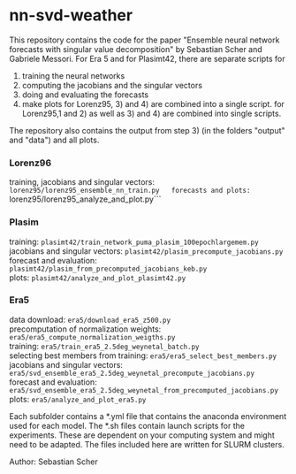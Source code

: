 # nn-svd-weather
This repository contains the code for the paper "Ensemble neural network forecasts with singular value decomposition" by Sebastian Scher and Gabriele Messori.
For Era 5 and for Plasimt42, there are separate scripts for
1) training the neural networks
2) computing the jacobians and the singular vectors
3) doing and evaluating the forecasts
4) make plots
for Lorenz95, 3) and 4) are combined into a single script.
for Lorenz95,1 and 2) as well as 3) and 4) are combined into single scripts.

The repository also contains the output from step 3) (in the folders "output" and "data") and all plots.

### Lorenz96
training, jacobians and singular vectors: ```lorenz95/lorenz95_ensemble_nn_train.py  
forecasts and plots: ```lorenz95/lorenz95_analyze_and_plot.py```  
### Plasim
training: ```plasimt42/train_network_puma_plasim_100epochlargemem.py```  
jacobians and singular vectors: ```plasimt42/plasim_precompute_jacobians.py```  
forecast and evaluation: ```plasimt42/plasim_from_precomputed_jacobians_keb.py```  
plots: ```plasimt42/analyze_and_plot_plasimt42.py```  
### Era5
data download: ```era5/download_era5_z500.py```  
precomputation of normalization weights: ```era5/era5_compute_normalization_weigths.py```  
training: ```era5/train_era5_2.5deg_weynetal_batch.py```  
selecting best members from training: ```era5/era5_select_best_members.py```  
jacobians and singular vectors: ```era5/svd_ensemble_era5_2.5deg_weynetal_precompute_jacobians.py```  
forecast and evaluation: ```era5/svd_ensemble_era5_2.5deg_weynetal_from_precomputed_jacobians.py```  
plots: ```era5/analyze_and_plot_era5.py```  


Each subfolder contains a *.yml file that contains the anaconda environment used for each model.
The *.sh files contain launch scripts for the experiments. These  are dependent on your computing system
and might need to be adapted. The files included here are written for SLURM clusters.


Author: Sebastian Scher
